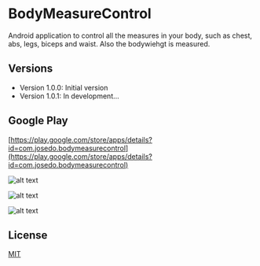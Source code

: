 # BodyMeasureControl
Android application to control all the measures in your body, such as chest, abs, legs, biceps and waist. Also the bodywiehgt is measured.

## Versions

- Version 1.0.0: Initial version
- Version 1.0.1: In development...


## Google Play

[https://play.google.com/store/apps/details?id=com.josedo.bodymeasurecontrol](https://play.google.com/store/apps/details?id=com.josedo.bodymeasurecontrol)

![alt text](https://lh3.googleusercontent.com/Bf-TeIo1juwNG1nOygvhNULfIOurOIx6WytICRCvKj0rGsGKIviUiIAAWN54OxjtHh8=w1600-h758)

![alt text](https://lh3.googleusercontent.com/TRE4oh8BZ2TXzxbW9zo0upG-bANwdMr7DhYnWvtAmu1nbhGSjCBm-f_Xw8A0xh6Aog=w1600-h758)

![alt text](https://lh3.googleusercontent.com/R9n99ucbeo0ww7RrmKYYwHKa0-kjq7xQ-ieDBDMtUbeIaEZ81HC90_coJee_dYq1Kg=w1600-h758)

## License
[MIT](https://choosealicense.com/licenses/mit/)